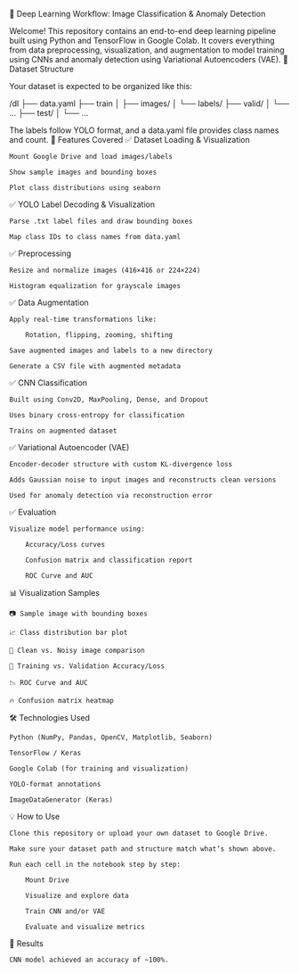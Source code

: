 🧠 Deep Learning Workflow: Image Classification & Anomaly Detection

Welcome! This repository contains an end-to-end deep learning pipeline built using Python and TensorFlow in Google Colab. It covers everything from data preprocessing, visualization, and augmentation to model training using CNNs and anomaly detection using Variational Autoencoders (VAE).
📁 Dataset Structure

Your dataset is expected to be organized like this:

/dl
├── data.yaml
├── train
│   ├── images/
│   └── labels/
├── valid/
│   └── ...
├── test/
│   └── ...

The labels follow YOLO format, and a data.yaml file provides class names and count.
🚀 Features Covered
✅ Dataset Loading & Visualization

    Mount Google Drive and load images/labels

    Show sample images and bounding boxes

    Plot class distributions using seaborn

✅ YOLO Label Decoding & Visualization

    Parse .txt label files and draw bounding boxes

    Map class IDs to class names from data.yaml

✅ Preprocessing

    Resize and normalize images (416×416 or 224×224)

    Histogram equalization for grayscale images

✅ Data Augmentation

    Apply real-time transformations like:

        Rotation, flipping, zooming, shifting

    Save augmented images and labels to a new directory

    Generate a CSV file with augmented metadata

✅ CNN Classification

    Built using Conv2D, MaxPooling, Dense, and Dropout

    Uses binary cross-entropy for classification

    Trains on augmented dataset

✅ Variational Autoencoder (VAE)

    Encoder-decoder structure with custom KL-divergence loss

    Adds Gaussian noise to input images and reconstructs clean versions

    Used for anomaly detection via reconstruction error

✅ Evaluation

    Visualize model performance using:

        Accuracy/Loss curves

        Confusion matrix and classification report

        ROC Curve and AUC

📊 Visualization Samples

    📷 Sample image with bounding boxes

    📈 Class distribution bar plot

    🧼 Clean vs. Noisy image comparison

    🔁 Training vs. Validation Accuracy/Loss

    📉 ROC Curve and AUC

    🔥 Confusion matrix heatmap

🛠️ Technologies Used

    Python (NumPy, Pandas, OpenCV, Matplotlib, Seaborn)

    TensorFlow / Keras

    Google Colab (for training and visualization)

    YOLO-format annotations

    ImageDataGenerator (Keras)

💡 How to Use

    Clone this repository or upload your own dataset to Google Drive.

    Make sure your dataset path and structure match what’s shown above.

    Run each cell in the notebook step by step:

        Mount Drive

        Visualize and explore data

        Train CNN and/or VAE

        Evaluate and visualize metrics

📌 Results

    CNN model achieved an accuracy of ~100%.
